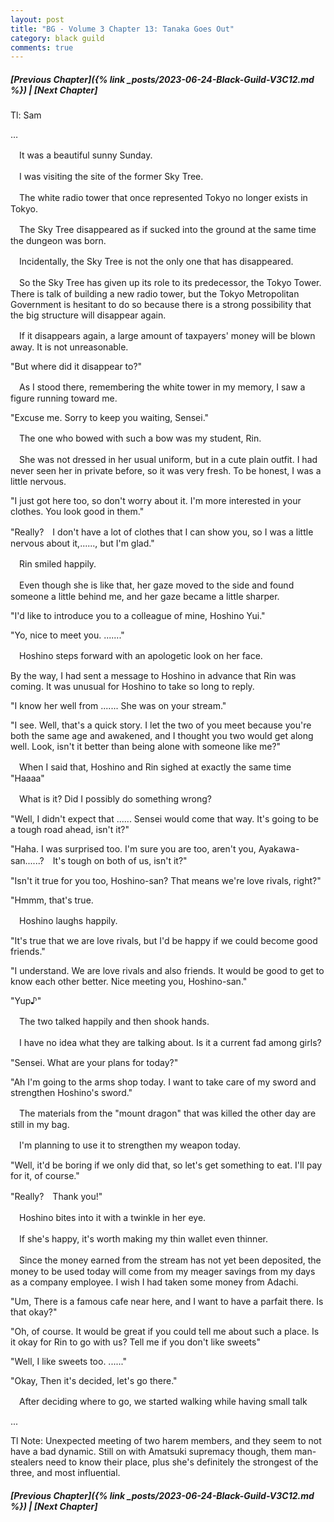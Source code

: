 ```yaml
---
layout: post
title: "BG - Volume 3 Chapter 13: Tanaka Goes Out"
category: black guild
comments: true
---
```


##### [Previous Chapter]({% link _posts/2023-06-24-Black-Guild-V3C12.md %}) \| [Next Chapter]


Tl: Sam

…

　It was a beautiful sunny Sunday.


　I was visiting the site of the former Sky Tree.

　The white radio tower that once represented Tokyo no longer exists in Tokyo.


　The Sky Tree disappeared as if sucked into the ground at the same time the dungeon was born.     
<!--more-->
　Incidentally, the Sky Tree is not the only one that has disappeared.


　So the Sky Tree has given up its role to its predecessor, the Tokyo Tower. There is talk of building a new radio tower, but the Tokyo Metropolitan Government is hesitant to do so because there is a strong possibility that the big structure will disappear again.


　If it disappears again, a large amount of taxpayers' money will be blown away. It is not unreasonable.


"But where did it disappear to?"


　As I stood there, remembering the white tower in my memory, I saw a figure running toward me.


"Excuse me. Sorry to keep you waiting, Sensei."


　The one who bowed with such a bow was my student, Rin.

　She was not dressed in her usual uniform, but in a cute plain outfit. I had never seen her in private before, so it was very fresh. To be honest, I was a little nervous.


"I just got here too, so don't worry about it. I'm more interested in your clothes. You look good in them."

"Really?　I don't have a lot of clothes that I can show you, so I was a little nervous about it,......, but I'm glad."


　Rin smiled happily.

　Even though she is like that, her gaze moved to the side and found someone a little behind me, and her gaze became a little sharper.


"I'd like to introduce you to a colleague of mine, Hoshino Yui."

"Yo, nice to meet you. ......."


　Hoshino steps forward with an apologetic look on her face.

By the way, I had sent a message to Hoshino in advance that Rin was coming. It was unusual for Hoshino to take so long to reply.


"I know her well from ....... She was on your stream."

"I see. Well, that's a quick story. I let the two of you meet because you're both the same age and awakened, and I thought you two would get along well. Look, isn't it better than being alone with someone like me?"


　When I said that, Hoshino and Rin sighed at exactly the same time "Haaaa"

　What is it? Did I possibly do something wrong?


"Well, I didn't expect that ...... Sensei would come that way. It's going to be a tough road ahead, isn't it?"

"Haha. I was surprised too. I'm sure you are too, aren't you, Ayakawa-san......?　It's tough on both of us, isn't it?"

"Isn't it true for you too, Hoshino-san? That means we're love rivals, right?"

"Hmmm, that's true.


　Hoshino laughs happily.


"It's true that we are love rivals, but I'd be happy if we could become good friends."

"I understand. We are love rivals and also friends. It would be good to get to know each other better. Nice meeting you, Hoshino-san."

"Yup♪"


　The two talked happily and then shook hands.

　I have no idea what they are talking about. Is it a current fad among girls?


"Sensei. What are your plans for today?"

"Ah I'm going to the arms shop today. I want to take care of my sword and strengthen Hoshino's sword."


　The materials from the "mount dragon" that was killed the other day are still in my bag.

　I'm planning to use it to strengthen my weapon today.


"Well, it'd be boring if we only did that, so let's get something to eat. I'll pay for it, of course."

"Really?　Thank you!"


　Hoshino bites into it with a twinkle in her eye.

　If she's happy, it's worth making my thin wallet even thinner.


　Since the money earned from the stream has not yet been deposited, the money to be used today will come from my meager savings from my days as a company employee. I wish I had taken some money from Adachi.


"Um, There is a famous cafe near here, and I want to have a parfait there. Is that okay?"

"Oh, of course. It would be great if you could tell me about such a place. Is it okay for Rin to go with us? Tell me if you don't like sweets"

"Well, I like sweets too. ......"

"Okay, Then it's decided, let's go there."


　After deciding where to go, we started walking while having small talk


...


Tl Note: Unexpected meeting of two harem members, and they seem to not have a bad dynamic. Still on with Amatsuki supremacy though, them man-stealers need to know their place, plus she's definitely the strongest of the three, and most influential.

##### [Previous Chapter]({% link _posts/2023-06-24-Black-Guild-V3C12.md %}) \| [Next Chapter]